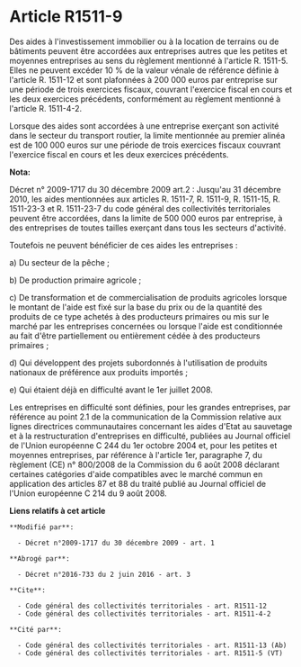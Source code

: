 # Article R1511-9

Des aides à l'investissement immobilier ou à la location de terrains ou de bâtiments peuvent être accordées aux entreprises
autres que les petites et moyennes entreprises au sens du règlement mentionné à l'article R. 1511-5. Elles ne peuvent excéder
10 % de la valeur vénale de référence définie à l'article R. 1511-12 et sont plafonnées à 200 000 euros par entreprise sur
une période de trois exercices fiscaux, couvrant l'exercice fiscal en cours et les deux exercices précédents, conformément au
règlement mentionné à l'article R. 1511-4-2.

Lorsque des aides sont accordées à une entreprise exerçant son activité dans le secteur du transport routier, la limite
mentionnée au premier alinéa est de 100 000 euros sur une période de trois exercices fiscaux couvrant l'exercice fiscal en
cours et les deux exercices précédents.

**Nota:**

Décret n° 2009-1717 du 30 décembre 2009 art.2 : Jusqu'au 31 décembre 2010, les aides mentionnées aux articles R. 1511-7, R.
1511-9, R. 1511-15, R. 1511-23-3 et R. 1511-23-7 du code général des collectivités territoriales peuvent être accordées, dans
la limite de 500 000 euros par entreprise, à des entreprises de toutes tailles exerçant dans tous les secteurs d'activité.

Toutefois ne peuvent bénéficier de ces aides les entreprises :

a) Du secteur de la pêche ;

b) De production primaire agricole ;

c) De transformation et de commercialisation de produits agricoles lorsque le montant de l'aide est fixé sur la base du prix
ou de la quantité des produits de ce type achetés à des producteurs primaires ou mis sur le marché par les entreprises
concernées ou lorsque l'aide est conditionnée au fait d'être partiellement ou entièrement cédée à des producteurs primaires ;

d) Qui développent des projets subordonnés à l'utilisation de produits nationaux de préférence aux produits importés ;

e) Qui étaient déjà en difficulté avant le 1er juillet 2008.

Les entreprises en difficulté sont définies, pour les grandes entreprises, par référence au point 2.1 de la communication de
la Commission relative aux lignes directrices communautaires concernant les aides d'Etat au sauvetage et à la restructuration
d'entreprises en difficulté, publiées au Journal officiel de l'Union européenne C 244 du 1er octobre 2004 et, pour les
petites et moyennes entreprises, par référence à l'article 1er, paragraphe 7, du règlement (CE) n° 800/2008 de la Commission
du 6 août 2008 déclarant certaines catégories d'aide compatibles avec le marché commun en application des articles 87 et 88
du traité publié au Journal officiel de l'Union européenne C 214 du 9 août 2008.

**Liens relatifs à cet article**

	**Modifié par**:

	  - Décret n°2009-1717 du 30 décembre 2009 - art. 1

	**Abrogé par**:

	  - Décret n°2016-733 du 2 juin 2016 - art. 3

	**Cite**:

	  - Code général des collectivités territoriales - art. R1511-12
	  - Code général des collectivités territoriales - art. R1511-4-2

	**Cité par**:

	  - Code général des collectivités territoriales - art. R1511-13 (Ab)
	  - Code général des collectivités territoriales - art. R1511-5 (VT)
